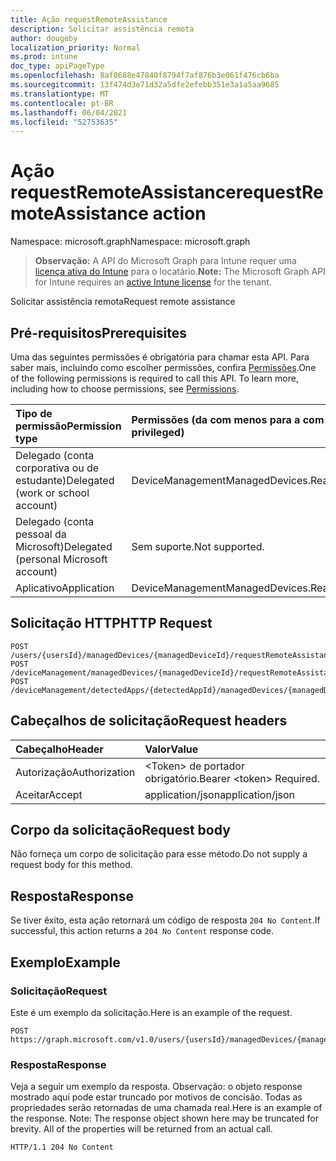 ```yaml
---
title: Ação requestRemoteAssistance
description: Solicitar assistência remota
author: dougeby
localization_priority: Normal
ms.prod: intune
doc_type: apiPageType
ms.openlocfilehash: 8af8688e47840f8794f7af876b3e061f476cb6ba
ms.sourcegitcommit: 13f474d3e71d32a5dfe2efebb351e3a1a5aa9685
ms.translationtype: MT
ms.contentlocale: pt-BR
ms.lasthandoff: 06/04/2021
ms.locfileid: "52753635"
---
```

# <a name="requestremoteassistance-action"></a><span data-ttu-id="d8ddb-103">Ação requestRemoteAssistance</span><span class="sxs-lookup"><span data-stu-id="d8ddb-103">requestRemoteAssistance action</span></span>

<span data-ttu-id="d8ddb-104">Namespace: microsoft.graph</span><span class="sxs-lookup"><span data-stu-id="d8ddb-104">Namespace: microsoft.graph</span></span>

> <span data-ttu-id="d8ddb-105">**Observação:** A API do Microsoft Graph para Intune requer uma [licença ativa do Intune](https://go.microsoft.com/fwlink/?linkid=839381) para o locatário.</span><span class="sxs-lookup"><span data-stu-id="d8ddb-105">**Note:** The Microsoft Graph API for Intune requires an [active Intune license](https://go.microsoft.com/fwlink/?linkid=839381) for the tenant.</span></span>

<span data-ttu-id="d8ddb-106">Solicitar assistência remota</span><span class="sxs-lookup"><span data-stu-id="d8ddb-106">Request remote assistance</span></span>

## <a name="prerequisites"></a><span data-ttu-id="d8ddb-107">Pré-requisitos</span><span class="sxs-lookup"><span data-stu-id="d8ddb-107">Prerequisites</span></span>
<span data-ttu-id="d8ddb-p101">Uma das seguintes permissões é obrigatória para chamar esta API. Para saber mais, incluindo como escolher permissões, confira [Permissões](/graph/permissions-reference).</span><span class="sxs-lookup"><span data-stu-id="d8ddb-p101">One of the following permissions is required to call this API. To learn more, including how to choose permissions, see [Permissions](/graph/permissions-reference).</span></span>

|<span data-ttu-id="d8ddb-110">Tipo de permissão</span><span class="sxs-lookup"><span data-stu-id="d8ddb-110">Permission type</span></span>|<span data-ttu-id="d8ddb-111">Permissões (da com menos para a com mais privilégios)</span><span class="sxs-lookup"><span data-stu-id="d8ddb-111">Permissions (from least to most privileged)</span></span>|
|:---|:---|
|<span data-ttu-id="d8ddb-112">Delegado (conta corporativa ou de estudante)</span><span class="sxs-lookup"><span data-stu-id="d8ddb-112">Delegated (work or school account)</span></span>|<span data-ttu-id="d8ddb-113">DeviceManagementManagedDevices.ReadWrite.All</span><span class="sxs-lookup"><span data-stu-id="d8ddb-113">DeviceManagementManagedDevices.ReadWrite.All</span></span>|
|<span data-ttu-id="d8ddb-114">Delegado (conta pessoal da Microsoft)</span><span class="sxs-lookup"><span data-stu-id="d8ddb-114">Delegated (personal Microsoft account)</span></span>|<span data-ttu-id="d8ddb-115">Sem suporte.</span><span class="sxs-lookup"><span data-stu-id="d8ddb-115">Not supported.</span></span>|
|<span data-ttu-id="d8ddb-116">Aplicativo</span><span class="sxs-lookup"><span data-stu-id="d8ddb-116">Application</span></span>|<span data-ttu-id="d8ddb-117">DeviceManagementManagedDevices.ReadWrite.All</span><span class="sxs-lookup"><span data-stu-id="d8ddb-117">DeviceManagementManagedDevices.ReadWrite.All</span></span>|

## <a name="http-request"></a><span data-ttu-id="d8ddb-118">Solicitação HTTP</span><span class="sxs-lookup"><span data-stu-id="d8ddb-118">HTTP Request</span></span>
<!-- {
  "blockType": "ignored"
}
-->
``` http
POST /users/{usersId}/managedDevices/{managedDeviceId}/requestRemoteAssistance
POST /deviceManagement/managedDevices/{managedDeviceId}/requestRemoteAssistance
POST /deviceManagement/detectedApps/{detectedAppId}/managedDevices/{managedDeviceId}/requestRemoteAssistance
```

## <a name="request-headers"></a><span data-ttu-id="d8ddb-119">Cabeçalhos de solicitação</span><span class="sxs-lookup"><span data-stu-id="d8ddb-119">Request headers</span></span>
|<span data-ttu-id="d8ddb-120">Cabeçalho</span><span class="sxs-lookup"><span data-stu-id="d8ddb-120">Header</span></span>|<span data-ttu-id="d8ddb-121">Valor</span><span class="sxs-lookup"><span data-stu-id="d8ddb-121">Value</span></span>|
|:---|:---|
|<span data-ttu-id="d8ddb-122">Autorização</span><span class="sxs-lookup"><span data-stu-id="d8ddb-122">Authorization</span></span>|<span data-ttu-id="d8ddb-123">&lt;Token&gt; de portador obrigatório.</span><span class="sxs-lookup"><span data-stu-id="d8ddb-123">Bearer &lt;token&gt; Required.</span></span>|
|<span data-ttu-id="d8ddb-124">Aceitar</span><span class="sxs-lookup"><span data-stu-id="d8ddb-124">Accept</span></span>|<span data-ttu-id="d8ddb-125">application/json</span><span class="sxs-lookup"><span data-stu-id="d8ddb-125">application/json</span></span>|

## <a name="request-body"></a><span data-ttu-id="d8ddb-126">Corpo da solicitação</span><span class="sxs-lookup"><span data-stu-id="d8ddb-126">Request body</span></span>
<span data-ttu-id="d8ddb-127">Não forneça um corpo de solicitação para esse método.</span><span class="sxs-lookup"><span data-stu-id="d8ddb-127">Do not supply a request body for this method.</span></span>

## <a name="response"></a><span data-ttu-id="d8ddb-128">Resposta</span><span class="sxs-lookup"><span data-stu-id="d8ddb-128">Response</span></span>
<span data-ttu-id="d8ddb-129">Se tiver êxito, esta ação retornará um código de resposta `204 No Content`.</span><span class="sxs-lookup"><span data-stu-id="d8ddb-129">If successful, this action returns a `204 No Content` response code.</span></span>

## <a name="example"></a><span data-ttu-id="d8ddb-130">Exemplo</span><span class="sxs-lookup"><span data-stu-id="d8ddb-130">Example</span></span>

### <a name="request"></a><span data-ttu-id="d8ddb-131">Solicitação</span><span class="sxs-lookup"><span data-stu-id="d8ddb-131">Request</span></span>
<span data-ttu-id="d8ddb-132">Este é um exemplo da solicitação.</span><span class="sxs-lookup"><span data-stu-id="d8ddb-132">Here is an example of the request.</span></span>
``` http
POST https://graph.microsoft.com/v1.0/users/{usersId}/managedDevices/{managedDeviceId}/requestRemoteAssistance
```

### <a name="response"></a><span data-ttu-id="d8ddb-133">Resposta</span><span class="sxs-lookup"><span data-stu-id="d8ddb-133">Response</span></span>
<span data-ttu-id="d8ddb-p102">Veja a seguir um exemplo da resposta. Observação: o objeto response mostrado aqui pode estar truncado por motivos de concisão. Todas as propriedades serão retornadas de uma chamada real.</span><span class="sxs-lookup"><span data-stu-id="d8ddb-p102">Here is an example of the response. Note: The response object shown here may be truncated for brevity. All of the properties will be returned from an actual call.</span></span>
``` http
HTTP/1.1 204 No Content
```




